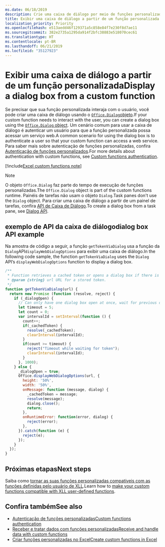 ```yaml
---
ms.date: 06/18/2019
description: Crie uma caixa de diálogo por meio de funções personalizadas no Excel usando JavaScript.
title: Exibir uma caixa de diálogo a partir de um função personalizada
localization_priority: Priority
ms.openlocfilehash: e513aedd46f129371a5c858e84f7e230f8d7ae11
ms.sourcegitcommit: 382e2735a1295da914f2bfc38883e518070cec61
ms.translationtype: HT
ms.contentlocale: pt-BR
ms.lasthandoff: 06/21/2019
ms.locfileid: "35127923"
---
```

# <a name="display-a-dialog-box-from-a-custom-function"></a><span data-ttu-id="c072f-103">Exibir uma caixa de diálogo a partir de um função personalizada</span><span class="sxs-lookup"><span data-stu-id="c072f-103">Display a dialog box from a custom function</span></span>

<span data-ttu-id="c072f-104">Se precisar que sua função personalizada interaja com o usuário, você pode criar uma caixa de diálogo usando o [`Office.Dialog`objeto](/javascript/api/office-runtime/officeruntime.dialog?view=office-js).</span><span class="sxs-lookup"><span data-stu-id="c072f-104">If your custom function needs to interact with the user, you can create a dialog box using the [`Office.Dialog` object](/javascript/api/office-runtime/officeruntime.dialog?view=office-js).</span></span> <span data-ttu-id="c072f-105">Um cenário comum para usar a caixa de diálogo é autenticar um usuário para que a função personalizada possa acessar um serviço web.</span><span class="sxs-lookup"><span data-stu-id="c072f-105">A common scenario for using the dialog box is to authenticate a user so that your custom function can access a web service.</span></span> <span data-ttu-id="c072f-106">Para saber mais sobre autenticação de funções personalizadas, confira [Autenticação de funções personalizados](./custom-functions-authentication.md).</span><span class="sxs-lookup"><span data-stu-id="c072f-106">For more details about authentication with custom functions, see [Custom functions authentication](./custom-functions-authentication.md).</span></span>

[!include[Excel custom functions note](../includes/excel-custom-functions-note.md)]

>[!NOTE]
> <span data-ttu-id="c072f-107">O objeto `Office.Dialog` faz parte do tempo de execução de funções personalizadas.</span><span class="sxs-lookup"><span data-stu-id="c072f-107">The `Office.Dialog` object is part of the custom functions runtime.</span></span> <span data-ttu-id="c072f-108">Painéis de tarefas não usam o objeto `Dialog`.</span><span class="sxs-lookup"><span data-stu-id="c072f-108">Task panes don't use the `Dialog` object.</span></span> <span data-ttu-id="c072f-109">Para criar uma caixa de diálogo a partir de um painel de tarefas, confira [API de Caixa de Diálogo](/office/dev/add-ins/develop/dialog-api-in-office-add-ins).</span><span class="sxs-lookup"><span data-stu-id="c072f-109">To create a dialog box from a task pane, see [Dialog API](/office/dev/add-ins/develop/dialog-api-in-office-add-ins).</span></span>

## <a name="dialog-box-api-example"></a><span data-ttu-id="c072f-110">exemplo de API da caixa de diálogo</span><span class="sxs-lookup"><span data-stu-id="c072f-110">dialog box API example</span></span>

<span data-ttu-id="c072f-111">Na amostra de código a seguir, a função `getTokenViaDialog` usa a função da `Dialog`API`displayWebDialogOptions` para exibir uma caixa de diálogo.</span><span class="sxs-lookup"><span data-stu-id="c072f-111">In the following code sample, the function `getTokenViaDialog` uses the `Dialog` API’s `displayWebDialogOptions` function to display a dialog box.</span></span>

```js
/**
 * Function retrieves a cached token or opens a dialog box if there is no saved token. Note that this is not a sufficient example of authentication but is intended to show the capabilities of the Dialog object.
 * @param {string} url URL for a stored token.
 */
function getTokenViaDialog(url) {
  return new Promise (function (resolve, reject) {
    if (_dialogOpen) {
      // Can only have one dialog box open at once, wait for previous dialog box's token
      let timeout = 5;
      let count = 0;
      var intervalId = setInterval(function () {
        count++;
        if(_cachedToken) {
          resolve(_cachedToken);
          clearInterval(intervalId);
        }
        if(count >= timeout) {
          reject("Timeout while waiting for token");
          clearInterval(intervalId);
        }
      }, 1000);
    } else {
      _dialogOpen = true;
      Office.displayWebDialogOptions(url, {
        height: '50%',
        width: '50%',
        onMessage: function (message, dialog) {
          _cachedToken = message;
          resolve(message);
          dialog.close();
          return;
        },
        onRuntimeError: function(error, dialog) {
          reject(error);
        },
      }).catch(function (e) {
        reject(e);
      });
    }
  });
}
```

## <a name="next-steps"></a><span data-ttu-id="c072f-112">Próximas etapas</span><span class="sxs-lookup"><span data-stu-id="c072f-112">Next steps</span></span>
<span data-ttu-id="c072f-113">Saiba como [tornar as suas funções personalizadas compatíveis com as funções definidas pelo usuário de XLL](make-custom-functions-compatible-with-xll-udf.md).</span><span class="sxs-lookup"><span data-stu-id="c072f-113">Learn how to [make your custom functions compatible with XLL user-defined functions](make-custom-functions-compatible-with-xll-udf.md).</span></span>

## <a name="see-also"></a><span data-ttu-id="c072f-114">Confira também</span><span class="sxs-lookup"><span data-stu-id="c072f-114">See also</span></span>

* [<span data-ttu-id="c072f-115">Autenticação de funções personalizadas</span><span class="sxs-lookup"><span data-stu-id="c072f-115">Custom functions authentication</span></span>](custom-functions-authentication.md)
* [<span data-ttu-id="c072f-116">Receber e tratar dados com funções personalizadas</span><span class="sxs-lookup"><span data-stu-id="c072f-116">Receive and handle data with custom functions</span></span>](custom-functions-web-reqs.md)
* [<span data-ttu-id="c072f-117">Criar funções personalizadas no Excel</span><span class="sxs-lookup"><span data-stu-id="c072f-117">Create custom functions in Excel</span></span>](custom-functions-overview.md)
